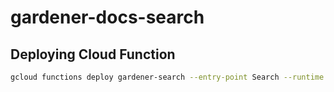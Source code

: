 # gardener-docs-search

## Deploying Cloud Function

```bash
gcloud functions deploy gardener-search --entry-point Search --runtime go111 --trigger-http --memory 128
```